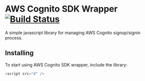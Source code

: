# AWS Cognito SDK Wrapper [![Build Status](https://travis-ci.org/NachoColl/services.aws-sdk.js.svg?branch=master)](https://travis-ci.org/NachoColl/services.aws-sdk.js)

A simple javascript library for managing AWS Cognito signup/signin process. 

## Installing

To start using AWS Cognito SDK wrapper, include the library:

```js
<script src="d" />
```

